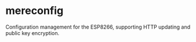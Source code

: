 # mereconfig
Configuration management for the ESP8266, supporting HTTP updating and public key encryption.
